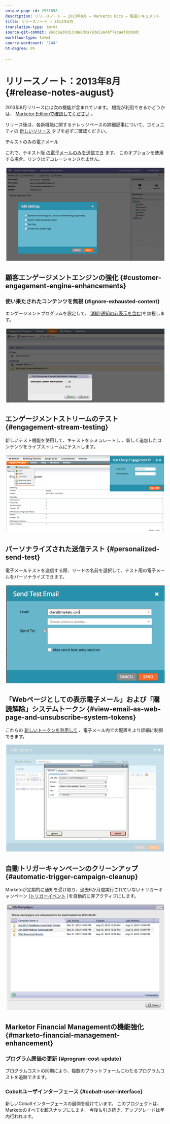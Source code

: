 ```yaml
---
unique-page-id: 2951058
description: リリースノート — 2013年8月 — Marketto Docs — 製品ドキュメント
title: リリースノート — 2013年8月
translation-type: tm+mt
source-git-commit: 96cc6a30c63c8e8dca793a52e4bf7ecaef8c08dc
workflow-type: tm+mt
source-wordcount: '244'
ht-degree: 0%

---
```



# リリースノート：2013年8月 {#release-notes-august}

2013年8月リリースには次の機能が含まれています。 機能が利用できるかどうかは、 [Marketor Editionで確認してください](http://docs.marketo.com/display/docs/assets/pricing-1.php) 。

リリース後は、各新機能に関するナレッジベースの詳細記事について、コミュニティの [新しいリリース](release-notes-december-2013.md) タブを必ずご確認ください。

テキストのみの電子メール

これで、テキスト版 [の電子メールのみを送信でき](../../product-docs/email-marketing/general/creating-an-email/create-a-text-only-email.md) ます。 このオプションを使用する場合、リンクはデコレーションされません。

![](assets/image2014-9-22-16-3a34-3a15.png)

## 顧客エンゲージメントエンジンの強化 {#customer-engagement-engine-enhancements}

### 使い果たされたコンテンツを無視 {#ignore-exhausted-content}

エンゲージメントプログラムを設定して、 [消耗(通知の非表示を含む](../../product-docs/email-marketing/drip-nurturing/using-engagement-programs/disable-and-enable-exhausted-content-notifications.md))を無視します。

![](assets/image2014-9-22-16-3a34-3a37.png)

## エンゲージメントストリームのテスト {#engagement-stream-testing}

新しいテスト機能を使用して、キャストをシミュレートし [](../../product-docs/email-marketing/drip-nurturing/engagement-program-streams/test-an-engagement-stream.md) 、新しく追加したコンテンツをライブストリームにテストします。

![](assets/image2014-9-22-16-3a34-3a56.png)

## パーソナライズされた送信テスト {#personalized-send-test}

電子メールテストを送信する際、リードの名前を選択して、テスト用の電子メールをパーソナライズできます。

![](assets/image2014-9-22-16-3a35-3a15.png)

## 「Webページとしての表示電子メール」および「購読解除」システムトークン {#view-email-as-web-page-and-unsubscribe-system-tokens}

これらの [新しいトークンを利用して](../../product-docs/email-marketing/general/using-tokens/system-tokens-glossary.md) 、電子メール内での配置をより詳細に制御できます。

![](assets/image2014-9-22-16-3a35-3a38.png)

## 自動トリガーキャンペーンのクリーンアップ {#automatic-trigger-campaign-cleanup}

Marketoが定期的に通知を受け取り、過去6か月間実行されていないトリガーキャンペーン [(トリガーイベント](../../product-docs/core-marketo-concepts/smart-campaigns/using-smart-campaigns/automatic-trigger-campaign-cleanup.md) )を自動的に非アクティブにします。

![](assets/image2014-9-22-16-3a36-3a2.png)

## Marketor Financial Managementの機能強化 {#marketo-financial-management-enhancement}

### プログラム原価の更新  {#program-cost-update}

プログラムコストの同期により、複数のプラットフォームにわたるプログラムコストを追跡できます。

### Cobaltユーザインターフェース {#cobalt-user-interface}

新しいCobaltインターフェースの展開を続けています。 このプロジェクトは、Marketoのすべてを超スナップにします。 今後も引き続き、アップグレードは年内行われます。
